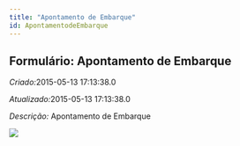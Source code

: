 ```yaml
---
title: "Apontamento de Embarque"
id: ApontamentodeEmbarque
---
```

<div id="d6119e1" class="section chapter">

<div class="titlepage">

<div>

<div>

## Formulário: Apontamento de Embarque

</div>

</div>

</div>

<span class="emphasis"> *Criado:*</span>2015-05-13 17:13:38.0

<span class="emphasis">*Atualizado:*</span>2015-05-13 17:13:38.0

<span class="emphasis"> *Descrição:* </span>Apontamento de Embarque

![](/img/manual/ApontamentodeEmbarque.png)

</div>
